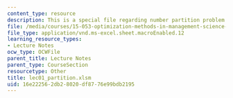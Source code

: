 ```yaml
---
content_type: resource
description: This is a special file regarding number partition problem.
file: /media/courses/15-053-optimization-methods-in-management-science-spring-2013/16e222562db28020df8776e99bdb2195_lec01_partition.xlsm
file_type: application/vnd.ms-excel.sheet.macroEnabled.12
learning_resource_types:
- Lecture Notes
ocw_type: OCWFile
parent_title: Lecture Notes
parent_type: CourseSection
resourcetype: Other
title: lec01_partition.xlsm
uid: 16e22256-2db2-8020-df87-76e99bdb2195
---
```


